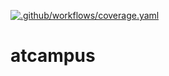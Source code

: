 [![.github/workflows/coverage.yaml](https://github.com/chgr007/atcampus/actions/workflows/coverage.yaml/badge.svg?branch=main)](https://github.com/chgr007/atcampus/actions/workflows/coverage.yaml)

# atcampus
